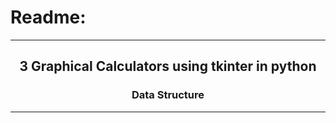 # Readme:
 
---
 
<h2 align='center'>3 Graphical Calculators using tkinter in python</h2>
<h3 quote align='center'>Data Structure</h3 quote>
 
---
